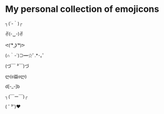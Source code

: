 # My personal collection of emojicons

┐(´-｀)┌ 

✌(-‿-)✌

ᕙ( ͡° ͜ʖ ͡°)ᕗ

(∩｀-´)⊃━☆ﾟ.*･｡ﾟ

(づ￣ ³￣)づ

ლ(ಠ益ಠლ)

d[-_-]b

┐(￣ー￣)┌

( ˘ ³˘)♥

